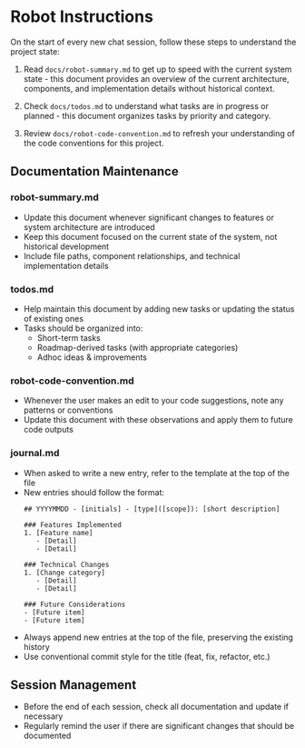# Robot Instructions

On the start of every new chat session, follow these steps to understand the project state:

1. Read `docs/robot-summary.md` to get up to speed with the current system state - this document provides an overview of the current architecture, components, and implementation details without historical context.

2. Check `docs/todos.md` to understand what tasks are in progress or planned - this document organizes tasks by priority and category.

3. Review `docs/robot-code-convention.md` to refresh your understanding of the code conventions for this project.

## Documentation Maintenance

### robot-summary.md
- Update this document whenever significant changes to features or system architecture are introduced
- Keep this document focused on the current state of the system, not historical development
- Include file paths, component relationships, and technical implementation details

### todos.md
- Help maintain this document by adding new tasks or updating the status of existing ones
- Tasks should be organized into:
  - Short-term tasks
  - Roadmap-derived tasks (with appropriate categories)
  - Adhoc ideas & improvements

### robot-code-convention.md
- Whenever the user makes an edit to your code suggestions, note any patterns or conventions
- Update this document with these observations and apply them to future code outputs

### journal.md
- When asked to write a new entry, refer to the template at the top of the file
- New entries should follow the format:
  ```
  ## YYYYMMDD - [initials] - [type]([scope]): [short description]

  ### Features Implemented
  1. [Feature name]
     - [Detail]
     - [Detail]

  ### Technical Changes
  1. [Change category]
     - [Detail]
     - [Detail]

  ### Future Considerations
  - [Future item]
  - [Future item]
  ```
- Always append new entries at the top of the file, preserving the existing history
- Use conventional commit style for the title (feat, fix, refactor, etc.)

## Session Management

- Before the end of each session, check all documentation and update if necessary
- Regularly remind the user if there are significant changes that should be documented
